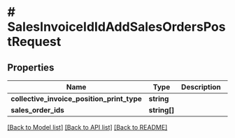 # # SalesInvoiceIdIdAddSalesOrdersPostRequest

## Properties

Name | Type | Description | Notes
------------ | ------------- | ------------- | -------------
**collective_invoice_position_print_type** | **string** |  | [optional]
**sales_order_ids** | **string[]** |  |

[[Back to Model list]](../../README.md#models) [[Back to API list]](../../README.md#endpoints) [[Back to README]](../../README.md)
